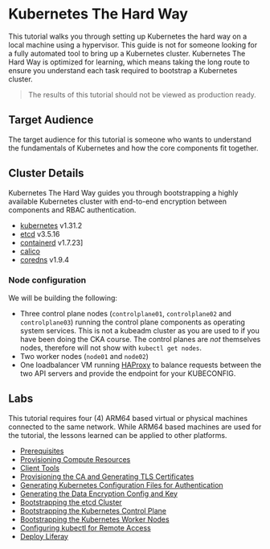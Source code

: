 # Kubernetes The Hard Way

This tutorial walks you through setting up Kubernetes the hard way on a local machine using a hypervisor. This 
guide is not for someone looking for a fully automated tool to bring up a Kubernetes cluster. Kubernetes The Hard Way is optimized for learning, which means taking the long route to ensure you understand each task required to bootstrap a Kubernetes cluster.

> The results of this tutorial should not be viewed as production ready.

## Target Audience

The target audience for this tutorial is someone who wants to understand the fundamentals of Kubernetes and how the core components fit together.

## Cluster Details

Kubernetes The Hard Way guides you through bootstrapping a highly available Kubernetes cluster with end-to-end encryption between components and RBAC authentication.

* [kubernetes](https://github.com/kubernetes/kubernetes) v1.31.2
* [etcd](https://github.com/etcd-io/etcd) v3.5.16
* [containerd](https://github.com/containerd/containerd) v1.7.23]
* [calico](https://projectcalico.docs.tigera.io/)
* [coredns](https://github.com/coredns/coredns) v1.9.4

### Node configuration

We will be building the following:

* Three control plane nodes (`controlplane01`, `controlplane02` and `controlplane03`) running the control plane 
  components as operating system services. This is not a kubeadm cluster as you are used to if you have been doing the CKA course. The control planes are *not* themselves nodes, therefore will not show with `kubectl get nodes`.
* Two worker nodes (`node01` and `node02`)
* One loadbalancer VM running [HAProxy](https://www.haproxy.org/) to balance requests between the two API servers and provide the endpoint for your KUBECONFIG.

## Labs

This tutorial requires four (4) ARM64 based virtual or physical machines connected to the same network. While ARM64 based machines are used for the tutorial, the lessons learned can be applied to other platforms.

* [Prerequisites](docs/01-prerequisites.md)
* [Provisioning Compute Resources](docs/02-compute-resources.md)
* [Client Tools](docs/03-client-tools.md)
* [Provisioning the CA and Generating TLS Certificates](docs/04-certificate-authority.md)
* [Generating Kubernetes Configuration Files for Authentication](docs/05-kubernetes-configuration-files.md)
* [Generating the Data Encryption Config and Key](docs/06-data-encryption-keys.md)
* [Bootstrapping the etcd Cluster](docs/07-bootstrapping-etcd.md)
* [Bootstrapping the Kubernetes Control Plane](docs/08-bootstrapping-kubernetes-controllers.md)
* [Bootstrapping the Kubernetes Worker Nodes](docs/09-bootstrapping-kubernetes-workers.md)
* [Configuring kubectl for Remote Access](docs/10-configuring-kubectl.md)
* [Deploy Liferay](docs/11-deploy-liferay.md)

